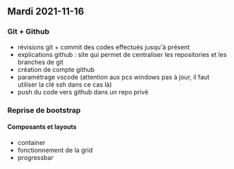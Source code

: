 ## Mardi 2021-11-16

### Git + Github

* révisions git + commit des codes effectués jusqu'à présent
* explications github : site qui permet de centraliser les repositories et les branches de git
* création de compte github
* paramétrage vscode (attention aux pcs windows pas à jour, il faut utiliser la clé ssh dans ce cas là)
* push du code vers github dans un repo privé

### Reprise de bootstrap

#### Composants et layouts

* container
* fonctionnement de la grid
* progressbar
